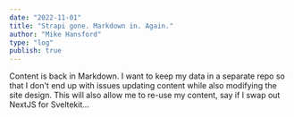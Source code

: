 ```yaml
---
date: "2022-11-01"
title: "Strapi gone. Markdown in. Again."
author: "Mike Hansford"
type: "log"
publish: true
---
```

Content is back in Markdown. I want to keep my data in a separate repo so that I don't end up with issues updating content while also modifying the site design. This will also allow me to re-use my content, say if I swap out NextJS for Sveltekit...